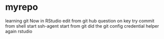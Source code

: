 # myrepo
learning git
Now in RStudio
edit from git hub
question on key
try commit from shell
start ssh-agent
start from git
did the git config
credential helper
again rstudio
